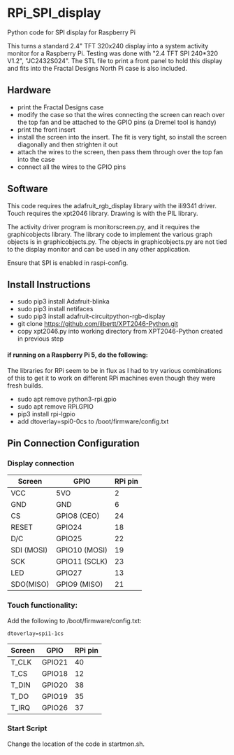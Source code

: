 # RPi_SPI_display
Python code for SPI display for Raspberry Pi

This turns a standard 2.4" TFT 320x240 display into a system activity
monitor for a Raspberry Pi. Testing was done with "2.4 TFT SPI 240*320 V1.2", "JC2432S024". The STL file to print a front panel to hold this display and fits into the Fractal Designs North Pi case is also included.

## Hardware
- print the Fractal Designs case
- modify the case so that the wires connecting the screen can reach over the top fan and be attached to the GPIO pins (a Dremel tool is handy)
- print the front insert
- install the screen into the insert. The fit is very tight, so install the screen diagonally and then strighten it out
- attach the wires to the screen, then pass them through over the top fan into the case
- connect all the wires to the GPIO pins

## Software

This code requires the adafruit_rgb_display library with the ili9341 driver. Touch requires the xpt2046 library. Drawing is with the PIL library.

The activity driver program is monitorscreen.py, and it requires the graphicobjects library. The library code to implement the various graph objects is in graphicobjects.py. The objects in graphicobjects.py
are not tied to the display monitor and can be used in any other application.

Ensure that SPI is enabled in raspi-config.

## Install Instructions
- sudo pip3 install Adafruit-blinka
- sudo pip3 install netifaces
- sudo pip3 install adafruit-circuitpython-rgb-display
- git clone https://github.com/ilbertt/XPT2046-Python.git
- copy xpt2046.py into working directory from XPT2046-Python created in previous step
#### if running on a Raspberry Pi 5, do the following:
The libraries for RPi seem to be in flux as I had to try various combinations of this to get it to work on different RPi
machines even though they were fresh builds.
- sudo apt remove python3-rpi.gpio
- sudo apt remove RPi.GPIO
- pip3 install rpi-lgpio
- add dtoverlay=spi0-0cs to /boot/firmware/config.txt

## Pin Connection Configuration

### Display connection
|Screen |GPIO | RPi pin |
|-------|-----|---------|
|VCC | 5VO | 2 |
|GND | GND | 6 |
|CS | GPIO8 (CEO) | 24 |
|RESET | GPIO24 | 18 |
|D/C | GPIO25 | 22 |
|SDI (MOSI) | GPIO10 (MOSI) | 19 |
|SCK | GPIO11 (SCLK) | 23 |
|LED | GPIO27 | 13 |
|SDO(MISO) | GPIO9 (MISO) | 21 |

### Touch functionality:
Add the following to /boot/firmware/config.txt: 

`dtoverlay=spi1-1cs`

|Screen |GPIO | RPi pin |
|-------|-----|---------|
|T_CLK | GPIO21 | 40 |
|T_CS | GPIO18 | 12 |
|T_DIN | GPIO20 | 38 |
|T_DO | GPIO19 | 35 | 
|T_IRQ | GPIO26 | 37 |

### Start Script
Change the location of the code in startmon.sh.
